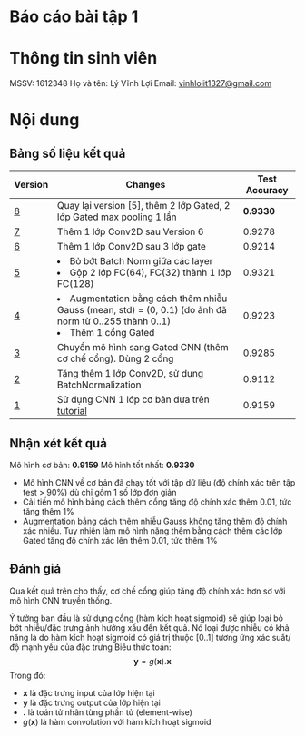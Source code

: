 # Báo cáo bài tập 1

# Thông tin sinh viên
MSSV: 1612348
Họ và tên: Lý Vĩnh Lợi
Email: vinhloiit1327@gmail.com

# Nội dung

## Bảng số liệu kết quả

| Version | Changes | Test Accuracy |
| --- | --- | --- |
| [8][v8] | Quay lại version [5], thêm 2 lớp Gated, 2 lớp Gated max pooling 1 lần | **0.9330** |
| [7][v7] | Thêm 1 lớp Conv2D sau Version 6 | 0.9278 |
| [6][v6] | Thêm 1 lớp Conv2D sau 3 lớp gate | 0.9214 |
| [5][v5] | <lu><li>Bỏ bớt Batch Norm giữa các layer</li><li>Gộp 2 lớp FC(64), FC(32) thành 1 lớp FC(128)</li></lu> | 0.9321 |
| [4][v4] | <lu><li>Augmentation bằng cách thêm nhiễu Gauss (mean, std) = (0, 0.1) (do ảnh đã norm từ 0..255 thành 0..1)</li><li>Thêm 1 cổng Gated</li></lu> | 0.9223 |
| [3][v3] | Chuyển mô hình sang Gated CNN (thêm cơ chế cổng). Dùng 2 cổng | 0.9285 |
| [2][v2] | Tăng thêm 1 lớp Conv2D, sử dụng BatchNormalization | 0.9112 |
| [1][v1] | Sử dụng CNN 1 lớp cơ bản dựa trên [tutorial] | 0.9159 |

[v1]: https://www.kaggle.com/vinhloiit1327/exercise-fashionmnist?scriptVersionId=21110871
[v2]: https://www.kaggle.com/vinhloiit1327/exercise-fashionmnist?scriptVersionId=21217665
[v3]: https://www.kaggle.com/vinhloiit1327/exercise-fashionmnist?scriptVersionId=21219669
[v4]: https://www.kaggle.com/vinhloiit1327/exercise-fashionmnist?scriptVersionId=21221321
[v5]: https://www.kaggle.com/vinhloiit1327/exercise-fashionmnist?scriptVersionId=21221727
[v6]: https://www.kaggle.com/vinhloiit1327/exercise-fashionmnist?scriptVersionId=21223135
[v7]: https://www.kaggle.com/vinhloiit1327/exercise-fashionmnist?scriptVersionId=21305908
[v8]: https://www.kaggle.com/vinhloiit1327/fork-of-exercise-fashionmnist-6c1608?scriptVersionId=21343828
[tutorial]: https://www.kaggle.com/pavansanagapati/a-tutorial-cnn-model-fashion-mnist

## Nhận xét kết quả
Mô hình cơ bản: **0.9159**
Mô hình tốt nhất: **0.9330**

- Mô hình CNN về cơ bản đã chạy tốt với tập dữ liệu (độ chính xác trên tập test > 90%) dù chỉ gồm 1 số lớp đơn giản
- Cải tiến mô hình bằng cách thêm cổng tăng độ chính xác thêm 0.01, tức tăng thêm 1%
- Augmentation bằng cách thêm nhiễu Gauss không tăng thêm độ chính xác nhiều. Tuy nhiên làm mô hình nặng thêm bằng cách thêm các lớp Gated tăng độ chính xác lên thêm 0.01, tức thêm 1%

## Đánh giá
Qua kết quả trên cho thấy, cơ chế cổng giúp tăng độ chính xác hơn sơ với mô hình CNN truyền thống.

Ý tưởng ban đầu là sử dụng cổng (hàm kích hoạt sigmoid) sẽ giúp loại bỏ bớt nhiễu/đặc trưng ảnh hưởng xấu đến kết quả. Nó loại được nhiễu có khả năng là do hàm kích hoạt sigmoid có giá trị thuộc $[0..1]$ tương ứng xác suất/độ mạnh yếu của đặc trưng
Biểu thức toán:
$$\mathbf{y}=g(\mathbf{x}).\mathbf{x}$$
Trong đó:
- $\mathbf{x}$ là đặc trưng input của lớp hiện tại
- $\mathbf{y}$ là đặc trưng output của lớp hiện tại
- $\mathbf{.}$ là toán tử nhân từng phần tử (element-wise)
- $g(\mathbf{x})$ là hàm convolution với hàm kích hoạt sigmoid

